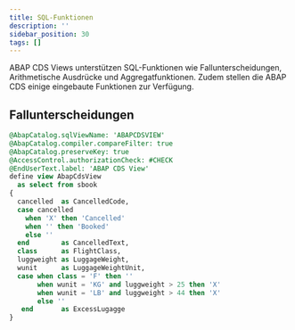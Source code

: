 ```yaml
---
title: SQL-Funktionen
description: ''
sidebar_position: 30
tags: []
---
```


ABAP CDS Views unterstützen SQL-Funktionen wie Fallunterscheidungen, Arithmetische Ausdrücke und Aggregatfunktionen. Zudem stellen die ABAP CDS einige eingebaute Funktionen zur Verfügung.

## Fallunterscheidungen

```sql
@AbapCatalog.sqlViewName: 'ABAPCDSVIEW'
@AbapCatalog.compiler.compareFilter: true
@AbapCatalog.preserveKey: true
@AccessControl.authorizationCheck: #CHECK
@EndUserText.label: 'ABAP CDS View'
define view AbapCdsView
  as select from sbook
{
  cancelled  as CancelledCode,
  case cancelled
    when 'X' then 'Cancelled'
    when '' then 'Booked'
    else ''
  end        as CancelledText,
  class      as FlightClass,
  luggweight as LuggageWeight,
  wunit      as LuggageWeightUnit,
  case when class = 'F' then ''
       when wunit = 'KG' and luggweight > 25 then 'X'
       when wunit = 'LB' and luggweight > 44 then 'X'
       else ''
   end       as ExcessLugagge
}
```

